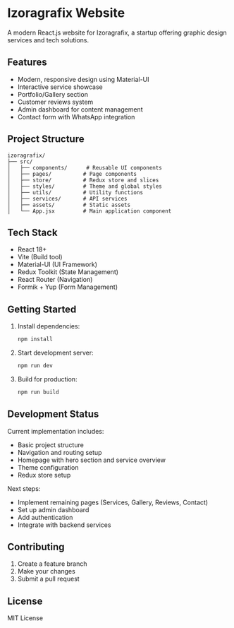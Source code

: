 # Izoragrafix Website

A modern React.js website for Izoragrafix, a startup offering graphic design services and tech solutions.

## Features

- Modern, responsive design using Material-UI
- Interactive service showcase
- Portfolio/Gallery section
- Customer reviews system
- Admin dashboard for content management
- Contact form with WhatsApp integration

## Project Structure

```
izoragrafix/
├── src/
│   ├── components/      # Reusable UI components
│   ├── pages/          # Page components
│   ├── store/          # Redux store and slices
│   ├── styles/         # Theme and global styles
│   ├── utils/          # Utility functions
│   ├── services/       # API services
│   ├── assets/         # Static assets
│   └── App.jsx         # Main application component
```

## Tech Stack

- React 18+
- Vite (Build tool)
- Material-UI (UI Framework)
- Redux Toolkit (State Management)
- React Router (Navigation)
- Formik + Yup (Form Management)

## Getting Started

1. Install dependencies:
   ```bash
   npm install
   ```

2. Start development server:
   ```bash
   npm run dev
   ```

3. Build for production:
   ```bash
   npm run build
   ```

## Development Status

Current implementation includes:
- Basic project structure
- Navigation and routing setup
- Homepage with hero section and service overview
- Theme configuration
- Redux store setup

Next steps:
- Implement remaining pages (Services, Gallery, Reviews, Contact)
- Set up admin dashboard
- Add authentication
- Integrate with backend services

## Contributing

1. Create a feature branch
2. Make your changes
3. Submit a pull request

## License

MIT License
